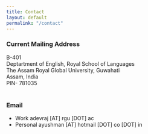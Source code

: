 ```yaml
---
title: Contact
layout: default
permalink: "/contact"
---
```


### Current Mailing Address <br>
B-401 <br>
Deptartment of English, Royal School of Languages <br>
The Assam Royal Global University, Guwahati<br>
Assam, India <br>
PIN- 781035 <br>
<br>

### Email <br>
- Work
adevraj [AT] rgu [DOT] ac <br>
- Personal
ayushman [AT] hotmail [DOT] co [DOT] in
